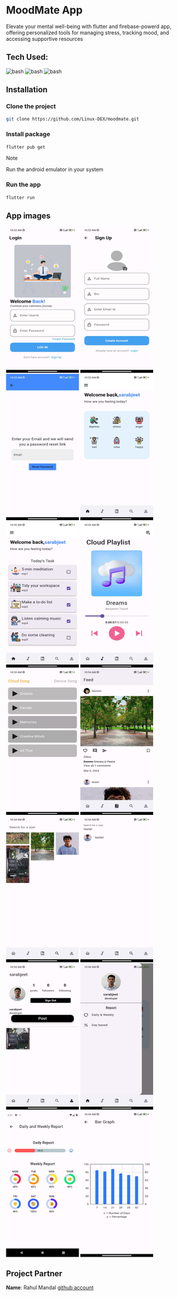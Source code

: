 # MoodMate App
Elevate your mental well-being with flutter and firebase-powerd app, offering 
personalized tools for managing stress, tracking mood, and accessing supportive 
resources

## Tech Used: 
 <img src="https://user-images.githubusercontent.com/25181517/186150304-1568ffdf-4c62-4bdc-9cf1-8d8efcea7c5b.png" alt="bash" width="40" height="40"/>  <img src="https://user-images.githubusercontent.com/25181517/189716855-2c69ca7a-5149-4647-936d-780610911353.png" alt="bash" width="40" height="40"/>  <img src="https://user-images.githubusercontent.com/25181517/186150365-da1eccce-6201-487c-8649-45e9e99435fd.png" alt="bash" width="40" height="40"/> 

## Installation

### Clone the project
```bash
git clone https://github.com/Linux-DEX/moodmate.git
```

### Install package
```bash
flutter pub get
```

> [!NOTE]
> Run the android emulator in your system

### Run the app
```bash
flutter run
```

## App images
<img src="./img/img1.jpg" alt="bash" width="200" height="400"/> <img src="./img/img2.jpg" alt="bash" width="200" height="400"/> <img src="./img/img3.jpg" alt="bash" width="200" height="400"/> <img src="./img/img4.jpg" alt="bash" width="200" height="400"/> <img src="./img/img5.jpg" alt="bash" width="200" height="400"/> <img src="./img/img6.jpg" alt="bash" width="200" height="400"/> <img src="./img/img7.jpg" alt="bash" width="200" height="400"/> <img src="./img/img8.jpg" alt="bash" width="200" height="400"/> <img src="./img/img9.jpg" alt="bash" width="200" height="400"/> <img src="./img/img10.jpg" alt="bash" width="200" height="400"/> <img src="./img/img11.jpg" alt="bash" width="200" height="400"/> <img src="./img/img12.jpg" alt="bash" width="200" height="400"/> <img src="./img/img13.jpg" alt="bash" width="200" height="400"/> <img src="./img/img14.jpg" alt="bash" width="200" height="400"/>

## Project Partner
**Name**: Rahul Mandal
[github account](https://github.com/rahulmandal112)

